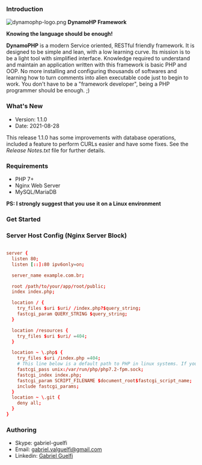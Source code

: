 ### Introduction ###
![dynamophp-logo.png](https://drive.google.com/file/d/1boSMXF5OwB48H3C0ikqyhfKHDbiRbHkB/view?usp=sharing) **DynamoHP Framework**

**Knowing the language should be enough!**

**DynamoPHP** is a modern Service oriented, RESTful friendly framework. It is designed to be simple and lean, with a low learning curve. Its mission is to be a light tool with simplified interface. Knowledge required to understand and maintain an application written with this framework is basic PHP and OOP. No more installing and configuring thousands of softwares and learning how to turn comments into alien executable code just to begin to work. You don't have to be a "framework developer", being a PHP programmer should be enough. ;)

### What's New ###
* Version: 1.1.0
* Date: 2021-08-28

This release 1.1.0 has some improvements with database operations, included a feature to perform CURLs easier and have some fixes. 
See the *Release Notes.txt* file for further details.

### Requirements ###
* PHP 7+
* Nginx Web Server
* MySQL/MariaDB

**PS: I strongly suggest that you use it on a Linux environment**

### Get Started ###


### Server Host Config (Nginx Server Block) ###

```conf

server {
  listen 80;
  listen [::]:80 ipv6only=on;

  server_name example.com.br;

  root /path/to/your/app/root/public;
  index index.php;

  location / {
    try_files $uri $uri/ /index.php?$query_string;
    fastcgi_param QUERY_STRING $query_string;
  }

  location /resources {
    try_files $uri $uri/ =404;
  }

  location ~ \.php$ {
    try_files $uri /index.php =404;
    # This line below is a default path to PHP in linux systems. If your PHP is installed in another location, change it to your actual path.
    fastcgi_pass unix:/var/run/php/php7.2-fpm.sock;
    fastcgi_index index.php;
    fastcgi_param SCRIPT_FILENAME $document_root$fastcgi_script_name;
    include fastcgi_params;
  }
  location ~ \.git {
    deny all;
  }
}
```


### Authoring ###
* Skype: gabriel-guelfi
* Email: gabriel.valguelfi@gmail.com
* Linkedin: [Gabriel Guelfi](https://br.linkedin.com/in/gabriel-valentoni-guelfi-30ba8b4b)
